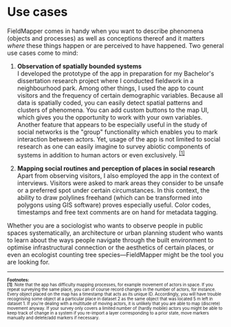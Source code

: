 # Use cases

FieldMapper comes in handy when you want to describe phenomena (objects and processes) as well as conceptions thereof and it matters *where* these things happen or are perceived to have happened. Two general use cases come to mind:
 
1. **Observation of spatially bounded systems**    
I developed the prototype of the app in preparation for my Bachelor's dissertation research project where I conducted fieldwork in a neighbourhood park. Among other things, I used the app to count visitors and the frequency of certain demographic variables. Because all data is spatially coded, you can easily detect spatial patterns and clusters of phenomena. You can add custom buttons to the map UI, which gives you the opportunity to work with your own variables. Another feature that appears to be especially useful in the study of social networks is the "group" functionality which enables you to mark interaction between actors.
Yet, usage of the app is not limited to social research as one can easily imagine to survey abiotic components of systems in addition to human actors or even exclusively. <sup>[[1]](#footnote1)</sup> 

2. **Mapping social routines and perception of places in social research**    
Apart from observing visitors, I also employed the app in the context of interviews. Visitors were asked to mark areas they consider to be unsafe or a preferred spot under certain circumstances. In this context, the ability to draw polylines freehand (which can be transformed into polygons using GIS software) proves especially useful. Color codes, timestamps and free text comments are on hand for metadata tagging. 

Whether you are a sociologist who wants to observe people in public spaces systematically, an architecture or urban planning student who wants to learn about the ways people navigate through the built environment to optimise infrastructural connection or the aesthetics of certain places, or even an ecologist counting tree species&mdash;FieldMapper might be the tool you are looking for.


---
<sub><sup>
**Footnotes:**   
**<a name="footnote1">[1]</a>**: Note that the app has difficulty mapping processes, for example movement of actors in space. If you repeat surveying the same place, you can of course record changes in the number of actors, for instance. Every object placed on the map has a timestamp that acts as its unique ID. Accordingly, you will have trouble recognising some object at a particular place in dataset 2 as the same object that was located 5 m left in dataset 1. If you're dealing with a multitude of moving actors, it is unlikely that you are able to map (discrete) movement anyway. If your survey only covers a limited number of (hardly mobile) actors you might be able to keep track of change in a system if you re-import a layer corresponding to a prior state, move markers manually and delete/add markers if necessary.</sub></sup>
